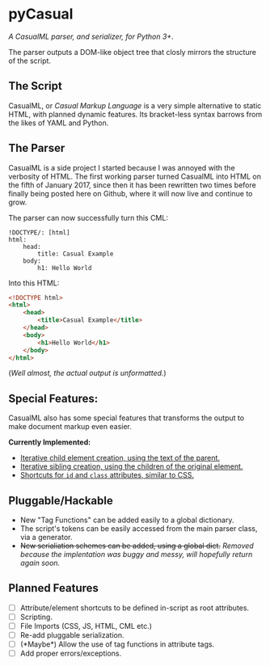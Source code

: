 # pyCasual

*A CasualML parser, and serializer, for Python 3+.*

The parser outputs a DOM-like object tree that closly mirrors the structure of the script.


## The Script

CasualML, or *Casual Markup Language* is a very simple alternative to static HTML, with planned dynamic features. Its bracket-less syntax barrows from the likes of YAML and Python.


## The Parser

CasualML is a side project I started because I was annoyed with the verbosity of HTML. The first working parser turned CasualML into HTML on the fifth of January 2017, since then it has been rewritten two times before finally being posted here on Github, where it will now live and continue to grow.

The parser can now successfully turn this CML:

```cml
!DOCTYPE/: [html]
html:
	head:
		title: Casual Example
	body:
		h1: Hello World
```

Into this HTML:

```html
<!DOCTYPE html>
<html>
	<head>
		<title>Casual Example</title>
	</head>
	<body>
		<h1>Hello World</h1>
	</body>
</html>
```

(*Well almost, the actual output is unformatted.*)


## Special Features:

CasualML also has some special features that transforms the output to make document markup even easier.

**Currently Implemented:**

- [Iterative child element creation, using the text of the parent.](https://github.com/Izacht13/pyCasual/wiki/Child-Iterator)
- [Iterative sibling creation, using the children of the original element.](https://github.com/Izacht13/pyCasual/wiki/Sibling-Iterator)
- [Shortcuts for `id` and `class` attributes, similar to CSS.](https://github.com/Izacht13/pyCasual/wiki/Shortcuts)


## Pluggable/Hackable

- New "Tag Functions" can be added easily to a global dictionary.
- The script's tokens can be easily accessed from the main parser class, via a generator.
- ~~New serialiation schemes can be added, using a global dict.~~
  *Removed because the implentation was buggy and messy, will hopefully return again soon.*
	
	
## Planned Features
- [ ] Attribute/element shortcuts to be defined in-script as root attributes.
- [ ] Scripting.
- [ ] File Imports (CSS, JS, HTML, CML etc.)
- [ ] Re-add pluggable serialization.
- [ ] \(\*Maybe\*\) Allow the use of tag functions in attribute tags.
- [ ] Add proper errors/exceptions.
